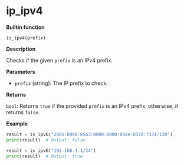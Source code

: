 # ip_ipv4

**Builtin function**

`is_ipv4(prefix)`

**Description**

Checks if the given `prefix` is an IPv4 prefix.

**Parameters**

- `prefix` (string): The IP prefix to check.

**Returns**

`bool`: Returns `true` if the provided `prefix` is an IPv4 prefix; otherwise, it returns `false`.

**Example**

```python
result = is_ipv6("2001:0db8:85a3:0000:0000:8a2e:0370:7334/128")
print(result)  # Output: false

result = is_ipv6("192.168.1.1/24")
print(result)  # Output: true
```